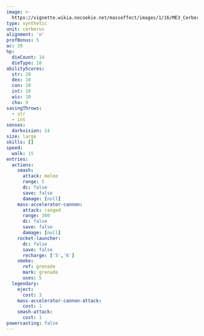 ```yaml
---
image: >-
  https://vignette.wikia.nocookie.net/masseffect/images/1/16/ME3_Cerberus_Atlas.png/revision/latest/scale-to-width-down/700?cb=20120322140845
type: synthetic
unit: cerberus
alignment: 'n'
profBonus: 5
ac: 20
hp:
  dieCount: 14
  dieType: 10
abilityScores:
  str: 20
  dex: 10
  con: 20
  int: 18
  wis: 10
  cha: 9
savingThrows:
  - str
  - int
senses:
  darkvision: 24
size: large
skills: []
speed:
  walk: 15
entries:
  actions:
    smash:
      attack: melee
      range: 5
      dc: false
      save: false
      damage: [null]
    mass-accelerator-cannon:
      attack: ranged
      range: 300
      dc: false
      save: false
      damage: [null]
    rocket-launcher:
      dc: false
      save: false
      recharge: ['5','6']
    smoke:
      ref: grenade
      mark: grenade
      uses: 5
  legendary:
    eject:
      cost: 3
    mass-accelerator-cannon-attack:
      cost: 1
    smash-attack:
      cost: 1
powercasting: false
---
```

